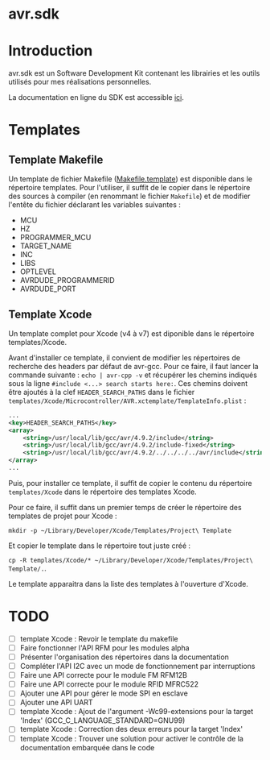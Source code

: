 # avr.sdk

# Introduction

avr.sdk est un Software Development Kit contenant les librairies et les outils
utilisés pour mes réalisations personnelles.

La documentation en ligne du SDK est accessible [ici](http://zcool85.github.io/avr.sdk/index.html).

# Templates
## Template Makefile

Un template de fichier Makefile ([Makefile.template](templates/Makefile.template)) est disponible dans le répertoire templates. Pour l'utiliser, il suffit de le copier dans le répertoire des sources à compiler (en renommant le fichier `Makefile`) et de modifier l'entête du fichier déclarant les variables suivantes :
- MCU
- HZ
- PROGRAMMER_MCU
- TARGET_NAME
- INC
- LIBS
- OPTLEVEL
- AVRDUDE_PROGRAMMERID
- AVRDUDE_PORT

## Template Xcode

Un template complet pour Xcode (v4 à v7) est diponible dans le répertoire templates/Xcode.

Avant d'installer ce template, il convient de modifier les répertoires de recherche des headers par défaut de avr-gcc. Pour ce faire, il faut lancer la commande suivante : `echo | avr-cpp -v` et récupérer les chemins indiqués sous la ligne `#include <...> search starts here:`. Ces chemins doivent être ajoutés à la clef `HEADER_SEARCH_PATHS` dans le fichier `templates/Xcode/Microcontroller/AVR.xctemplate/TemplateInfo.plist` :

````XML
...
<key>HEADER_SEARCH_PATHS</key>
<array>
    <string>/usr/local/lib/gcc/avr/4.9.2/include</string>
    <string>/usr/local/lib/gcc/avr/4.9.2/include-fixed</string>
    <string>/usr/local/lib/gcc/avr/4.9.2/../../../../avr/include</string>
</array>
...
````

Puis, pour installer ce template, il suffit de copier le contenu du répertoire `templates/Xcode` dans le répertoire des templates Xcode.

Pour ce faire, il suffit dans un premier temps de créer le répertoire des templates de projet pour Xcode :

`mkdir -p ~/Library/Developer/Xcode/Templates/Project\ Template`

Et copier le template dans le répertoire tout juste créé :

`cp -R templates/Xcode/* ~/Library/Developer/Xcode/Templates/Project\ Template/.`.

Le template apparaitra dans la liste des templates à l'ouverture d'Xcode.

# TODO

- [ ] template Xcode : Revoir le template du makefile
- [ ] Faire fonctionner l'API RFM pour les modules alpha
- [ ] Présenter l'organisation des répertoires dans la documentation
- [ ] Compléter l'API I2C avec un mode de fonctionnement par interruptions
- [ ] Faire une API correcte pour le module FM RFM12B
- [ ] Faire une API correcte pour le module RFID MFRC522
- [ ] Ajouter une API pour gérer le mode SPI en esclave
- [ ] Ajouter une API UART
- [ ] template Xcode : Ajout de l'argument -Wc99-extensions pour la target 'Index' (GCC_C_LANGUAGE_STANDARD=GNU99)
- [ ] template Xcode : Correction des deux erreurs pour la target 'Index'
- [ ] template Xcode : Trouver une solution pour activer le contrôle de la documentation embarquée dans le code
